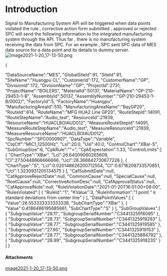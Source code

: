 # Introduction

Signal to Manufacturing System API will be triggered when data points violated the rule , corrective action form submitted , approved or rejected .
SPC will send the following information to the integrated manufacturing system through the API. Thus far , there is no manufacturing system receiving the data from SPC.
For an example , SPC sent SPC data of MES data source for a data point and its details to dummy server.
![image2021-1-20_17-13-50.png](/.attachments/86311117.png)



{

"DataSourceName":"MES",
"GlobalSiteId":91,
"SiteId":91,
"SiteName":"Huangpu CL",
"CustomerId":172,
"CustomerName":"GP",
"DivisionId":172,
"DivisionName":"GP",
"ProjectId":2731,
"ProjectName":"BOILERS",
"MaterialId":50137,
"MaterialName":"GP-210-29453-1-B",
"AssemblyId":50137,
"AssemblyNumber":"GP-210-29453-1-B/0002/",
"FactoryId":5,
"FactoryName":"Huangpu",
"ManufacturingAreaId":510,
"ManufacturingAreaName":"BayGP20",
"RouteId":614,
"RouteName":"MFG HUA2 Line GP20",
"RouteStepId":14091,
"RouteStepName":"Audio_test",
"ResourceId":21939,
"ResourceName":"HUACLBOIAUD012",
"MeasureRouteStepId":14091,
"MeasureRouteStepName":"Audio_test",
"MeasureResourceId":21939,
"MeasureResourceName":"HUACLBOIAUD012",
"SpcNumber":"SPC0000907",
"DataType":"Variable",
"CtqCtf":"MIC1_12500Hz",
"Lsl":20.0,
"Usl":40.0,
"ControlChart":"XBar-S",
"SubGroupSize":6,
"CpkRule":""=",
"CpkExpectation":1.33,
"ControlLimits":[
{
"ChartType":"XBar",
"Lcl":26.64009060265609,
"Cl":27.50446666666666,
"Ucl":28.368842730677226
},
{
"ChartType":"S",
"Lcl":0.020148626200712554,
"Cl":0.6716208733570851,
"Ucl":1.3230931205134575
}
],
"CafSubmitDate":null,
"CafApproveRejectDate":null,
"CommonCause":null,
"SpecialCause":null,
"RootCause":null,
"CorrectiveActionDesc":null,
"CafApprovalStatus":null,
"CafApprovalNote":null,
"RuleViolationDate":"2021-01-20T16:01:00+08:00",
"RulesViolated":[
{
"RuleId":"1",
"KValue":3,
"RuleInformation":"1 point " k standard deviations from center line"
}
],
"DataPointValues":[
{
"Value":28.553333333333338,
"SubChartType":"XBar"
},
{
"Value":0.4186486195685661,
"SubChartType":"S"
}
],
"SubGroupValues":[
{
"SubgroupValue":"28.11",
"SubgroupSerialNumber":"C3441325916095"
},
{
"SubgroupValue":"28.73",
"SubgroupSerialNumber":"C3441325919283"
},
{
"SubgroupValue":"28.77",
"SubgroupSerialNumber":"C3441325919585"
},
{
"SubgroupValue":"27.95",
"SubgroupSerialNumber":"C3441325919153"
},
{
"SubgroupValue":"28.77",
"SubgroupSerialNumber":"C3441325884792"
},
{
"SubgroupValue":"28.99",
"SubgroupSerialNumber":"C3441325918235"
}
]
}


#### Attachments

[image2021-1-20_17-13-50.png](/.attachments/86311117.png)

